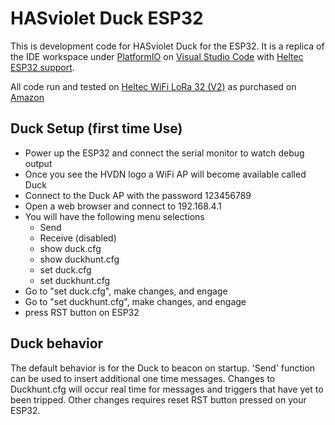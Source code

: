 # HASviolet Duck ESP32

This is development code for HASviolet Duck for the ESP32. It is a replica of the IDE workspace under [PlatformIO](https://platformio.org/) on [Visual Studio Code](https://code.visualstudio.com/) with [Heltec ESP32 support](https://docs.platformio.org/en/latest/boards/espressif32/heltec_wifi_lora_32_V2.html).

All code run and tested on [Heltec WiFi LoRa 32 (V2)](https://heltec-automation-docs.readthedocs.io/en/latest/esp32/wifi_lora_32/hardware_update_log.html#v2)
as purchased on [Amazon](https://www.amazon.com/gp/product/B07WHRS2XG)

## Duck Setup (first time Use)
* Power up the ESP32 and connect the serial monitor to watch debug output
* Once you see the HVDN logo a WiFi AP will become available called Duck
* Connect to the Duck AP with the password 123456789
* Open a web browser and connect to 192.168.4.1
* You will have the following menu selections
  * Send
  * Receive (disabled)
  * show duck.cfg
  * show duckhunt.cfg
  * set duck.cfg
  * set duckhunt.cfg
* Go to "set duck.cfg", make changes, and engage
* Go to "set duckhunt.cfg", make changes, and engage
* press RST button on ESP32

## Duck behavior
The default behavior is for the Duck to beacon on startup. 'Send' function can be used to insert
additional one time messages. Changes to Duckhunt.cfg will occur real time for messages and triggers
that have yet to been tripped. Other changes requires reset RST button pressed on your ESP32.
